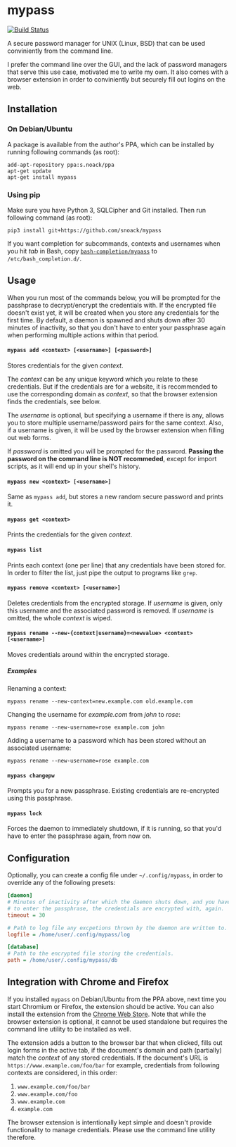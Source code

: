 mypass
======

[![Build Status](https://travis-ci.org/snoack/mypass.svg?branch=master)](https://travis-ci.org/snoack/mypass)

A secure password manager for UNIX (Linux, BSD) that can be used conviniently
from the command line.

I prefer the command line over the GUI, and the lack of password managers that
serve this use case, motivated me to write my own. It also comes with a browser
extension in order to conviniently but securely fill out logins on the web.


Installation
------------

### On Debian/Ubuntu

A package is available from the author's PPA, which can be installed by running
following commands (as root):

```
add-apt-repository ppa:s.noack/ppa
apt-get update
apt-get install mypass
```


### Using pip

Make sure you have Python 3, SQLCipher and Git installed. Then run following
command (as root):

```
pip3 install git+https://github.com/snoack/mypass
```

If you want completion for subcommands, contexts and usernames when you hit
*tab* in Bash, copy [`bash-completion/mypass`][1] to `/etc/bash_completion.d/`.

Usage
-----

When you run most of the commands below, you will be prompted for the passhprase
to decrypt/encrypt the credentials with. If the encrypted file doesn't exist yet,
it will be created when you store any credentials for the first time.
By default, a daemon is spawned and shuts down after 30 minutes of inactivity,
so that you don't have to enter your passphrase again when performing multiple
actions within that period.


#### `mypass add <context> [<username>] [<password>]`

Stores credentials for the given *context*.

The *context* can be any unique keyword which you relate to these credentials. But
if the credentials are for a website, it is recommended to use the corresponding
domain as *context*, so that the browser extension finds the credentials, see below.

The *username* is optional, but specifying a username if there is any, allows you
to store multiple username/password pairs for the same context. Also, if a username
is given, it will be used by the browser extension when filling out web forms.

If *password* is omitted you will be prompted for the password. **Passing the
password on the command line is NOT recommeded**, except for import scripts,
as it will end up in your shell's history.


#### `mypass new <context> [<username>]`

Same as `mypass add`, but stores a new random secure password and prints it.


#### `mypass get <context>`

Prints the credentials for the given *context*.


#### `mypass list`

Prints each context (one per line) that any credentials have been stored for.
In order to filter the list, just pipe the output to programs like `grep`.


#### `mypass remove <context> [<username>]`

Deletes credentials from the encrypted storage. If *username* is given, only
this username and the associated password is removed. If *username* is omitted,
the whole *context* is wiped.


#### `mypass rename --new-{context|username}=<newvalue> <context> [<username>]`

Moves credentials around within the encrypted storage.


##### Examples

Renaming a context:

```
mypass rename --new-context=new.example.com old.example.com
```

Changing the username for *example.com* from *john* to *rose*:

```
mypass rename --new-username=rose example.com john
```

Adding a username to a password which has been stored without an associated username:

```
mypass rename --new-username=rose example.com
```


#### `mypass changepw`

Prompts you for a new passphrase. Existing credentials are re-encrypted
using this passphrase.


#### `mypass lock`

Forces the daemon to immediately shutdown, if it is running,
so that you'd have to enter the passphrase again, from now on.


Configuration
-------------

Optionally, you can create a config file under `~/.config/mypass`, in order to
override any of the following presets:

```ini
[daemon]
# Minutes of inactivity after which the daemon shuts down, and you have
# to enter the passphrase, the credentials are encrypted with, again.
timeout = 30

# Path to log file any excpetions thrown by the daemon are written to.
logfile = /home/user/.config/mypass/log

[database]
# Path to the encrypted file storing the credentials.
path = /home/user/.config/mypass/db
```


Integration with Chrome and Firefox
-----------------------------------

If you installed `mypass` on Debian/Ubuntu from the PPA above, next time you
start Chromium or Firefox, the extension should be active. You can also install
the extension from the [Chrome Web Store][2]. Note that while the browser
extension is optional, it cannot be used standalone but requires the command
line utility to be installed as well.

The extension adds a button to the browser bar that when clicked, fills out login
forms in the active tab, if the document's domain and path (partially) match the
*context* of any stored credentials. If the document's URL is `https://www.example.com/foo/bar`
for example, credentials from following contexts are considered, in this order:

1. `www.example.com/foo/bar`
2. `www.example.com/foo`
3. `www.example.com`
4. `example.com`

The browser extension is intentionally kept simple and doesn't provide functionality
to manage credentials. Please use the command line utility therefore.

[1]: https://raw.githubusercontent.com/snoack/mypass/master/bash-completion/mypass
[2]: https://chrome.google.com/webstore/detail/mypass/ddbeciaedkkgeiaellofogahfcolmkka
